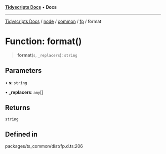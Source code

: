 [**Tidyscripts Docs**](../../../../../../../README.md) • **Docs**

***

[Tidyscripts Docs](../../../../../../../globals.md) / [node](../../../../../README.md) / [common](../../../README.md) / [fp](../README.md) / format

# Function: format()

> **format**(`s`, `_replacers`): `string`

## Parameters

• **s**: `string`

• **\_replacers**: `any`[]

## Returns

`string`

## Defined in

packages/ts\_common/dist/fp.d.ts:206
